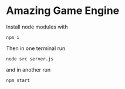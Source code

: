 # Amazing Game Engine

Install node modules with

<code>npm i</code>

Then in one terminal run

<code>node src server.js</code>

and in another run

<code>npm start</code>
